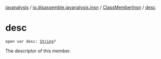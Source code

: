 [javanalysis](../../index.md) / [io.disassemble.javanalysis.insn](../index.md) / [ClassMemberInsn](index.md) / [desc](./desc.md)

# desc

`open var desc: `[`String`](https://kotlinlang.org/api/latest/jvm/stdlib/kotlin/-string/index.html)`?`

The descriptor of this member.

